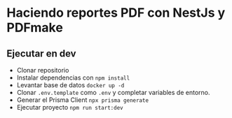 # Haciendo reportes PDF con NestJs y PDFmake

## Ejecutar en dev

- Clonar repositorio
- Instalar dependencias con `npm install`
- Levantar base de datos `docker up -d`
- Clonar `.env.template` como `.env` y completar variables de entorno.
- Generar el Prisma Client `npx prisma generate`
- Ejecutar proyecto `npm run start:dev`
